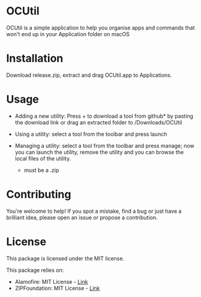 # OCUtil
OCUtil is a simple application to help you organise apps and commands that won't end up in your Application folder on macOS

# Installation
Download release.zip, extract and drag OCUtil.app to Applications.

# Usage
- Adding a new utility:
  Press + to download a tool from github* by pasting the download link or drag an extracted folder to /Downloads/OCUtil
  
- Using a utility:
  select a tool from the toolbar and press launch
  
- Managing a utility:
  select a tool from the toolbar and press manage; now you can launch the utility, remove the utility and you can browse the local files of the utility.
  
  * must be a .zip
  
# Contributing
  You're welcome to help!
  If you spot a mistake, find a bug or just have a brilliant idea, please open an issue or propose a contribution.
 
# License
  This package is licensed under the MIT license.
 
  This package relies on:
 - Alamofire: MIT License - [Link](https://github.com/Alamofire/Alamofire/blob/master/LICENSE)
 - ZIPFoundation: MIT License - [Link](https://github.com/weichsel/ZIPFoundation/blob/master/LICENSE)
 




